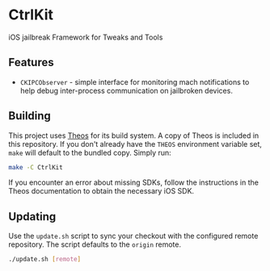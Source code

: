 # CtrlKit
iOS jailbreak Framework for Tweaks and Tools

## Features

- `CKIPCObserver` - simple interface for monitoring mach notifications to help
  debug inter-process communication on jailbroken devices.

## Building

This project uses [Theos](https://theos.dev) for its build system. A copy of
Theos is included in this repository. If you don't already have the `THEOS`
environment variable set, `make` will default to the bundled copy. Simply run:

```sh
make -C CtrlKit
```

If you encounter an error about missing SDKs, follow the instructions in the
Theos documentation to obtain the necessary iOS SDK.

## Updating

Use the `update.sh` script to sync your checkout with the configured remote repository. The script defaults to the `origin` remote.

```sh
./update.sh [remote]
```

